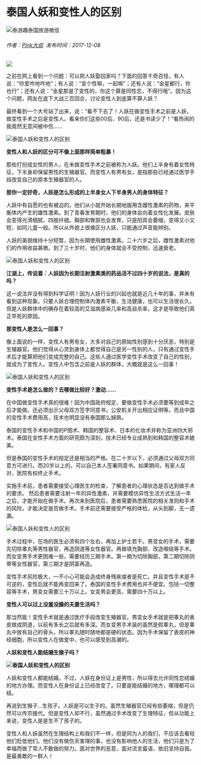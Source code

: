 # 泰国人妖和变性人的区别

![泰游趣泰国旅游微信](https://www.tyouqu.com/statics/images/sjwx.png)

###### 作者：[Pink大叔](index.php?&a=zuozhe&zz=Pink大叔)  发布时间：2017-12-08

![](http://images.tyouqu.com/uploadfile/2017/1208/20171208043518633.jpg)

之前在网上看到一个问题：可以把人妖娶回家吗？下面的回答千奇百怪，有人说：“你爱咋地咋地”；有人说：“变个性嘛，一起嘛”；还有人说：“金星都行，你也行”；还有人说：“金星那是了变性的，你这个算是同性恋，不得行哦”。因为这个问题，网友在底下大战三百回合，讨论变性人到底算不算人妖？

最终看到一个大号站了出来，说：“看不下去了！人妖在做变性手术之前是人妖，做变性手术之后是变性人。看来你们这些00后、90后，还是书读少了！”看热闹的我竟然无意间被中伤……

![泰国人妖和变性人的区别](http://images.tyouqu.com/uploadfile/2017/1208/20171208042926407.jpg)

**变性人和人妖的区分可不像上面那样简单粗暴！**

那些打扮成女性的男人，在未做变性手术之前被称为人妖。他们上半身有着女性特征，下半身却保留男性的生殖器官。而变性人有男有女，是指那些已经通过医学手段改变自己的原本生殖器官的人。

**那你一定好奇，人妖是怎么形成的上半身女人下半身男人的身体特征？**

人妖中有自愿的也有被迫的。他们从小就开始长期地服用含雌性激素的药物，来平衡体内产生的雄性激素。到了青春发育期时，他们的身体会向着女性化发展。皮肤会变得光滑细腻、四肢纤细。胸部和臀部也会发育，只是阳具会萎缩，变得又小又短，如同儿童一般。所以从外貌上很难区分人妖，只能通过声音能辨别。

人妖的美貌维持十分短暂，因为长期使用雌性激素。二十六岁之后，雌性激素对他们的作用收益甚微。到了三十岁时，他们的身体就会不受控制，迅速衰老。

![泰国人妖和变性人的区别](http://images.tyouqu.com/uploadfile/2017/1208/20171208043038967.jpg)

**江湖上，传说着：人妖因为长期注射激素类的药品活不过四十岁的说法，是真的吗？**

这一说法并没有得到科学证明！因为人妖行业的兴起也就是近几十年的事，并未有看到这种现象。只要人妖合理控制体内激素平衡，生活健康，也可以生活很长久。但是人妖群体中的确存在着较高的艾滋病感染几率和高自杀率，这才是导致他们真正早死的原因。

**那变性人是怎么一回事？**

像上面说的一样，变性人有男有女，大多对自己的原始性别感到十分厌恶，特别是生殖器官。他们觉得从心灵到身体上都觉得自己是另一性别的人，只有通过变性手术后才能算把他们变成完整的自己。这些人通过医学变性手术改变了自己的性别，就成为了变性人。变性人中包含之前是人妖的群体，大概就是这么一回事！

![泰国人妖和变性人的区别](http://images.tyouqu.com/uploadfile/2017/1208/20171208043132529.jpg)

**变性手术是怎么做的？去哪做比较好？激动……**

在中国做变性手术真的很难！因为中国政府规定，要做变性手术必须要等到成年之后才能做。还必须出示父母双方签字同意书，公安机关开出相应证明等。而且中国的变性手术费用高，技术也明显没有泰国那么娴熟。

泰国的变性手术和中国的P图术、韩国的整容术、日本的化妆术并称为亚洲四大邪术。泰国在变性手术方面的研究颇为深刻，技术已经专业成熟到和韩国的整容术媲美。

但是泰国的变性手术的规定还是相当的严格。在二十岁以下，必须通过父母双方同意方可进行。而20岁以上的，可以自己本人签署同意书。如果期间，有家人反对，医院有权终止手术。

实施手术前，患者需要接受心理医生的检查，了解患者的心理状态是否达到做手术的要求。 然后患者需要注射一年的异性激素，并需要模仿异性生活方式生活一年之后，才能开始在做手术。再次来到医院后，患者需要熟悉医院的相关准则和手术的风险，才能决定是否做手术。手术前还需要接受严格的体检，从头到脚，无一遗漏。

![泰国人妖和变性人的区别](http://images.tyouqu.com/uploadfile/2017/1208/20171208043218950.jpg)

手术过程中，在场的医生必须有四个左右，再加上护士若干。男变女的手术，需要先切除睾丸等男性器官，再造阴道等女性器官。再做填充胸部、改造喉结等手术。而女变男手术更困难一些，需要经历三期手术。第一期为切除胸部，第二期切除阴蒂等女性器官，第三期才是阴茎再造。

变性手术风险极大，一不小心可能会造成终身残疾或者是死亡。并且变性手术是不可逆的，变性后就不能再变回来了。泰国的变性手术费用也并不便宜。包括一切整容等手术，男变女需要三十万以上。女变男会更高，需要四十万以上。

**变性人可以过上没羞没臊的夫妻生活吗？**

那当然能！变性手术就是通过医疗手段改变生殖器官。男变女手术就是把睾丸的表皮做成阴道，以前有多长之后就有多深。而女变男手术装的虽然是假睾丸，但是睾丸中放有自己的骨头，所以睾丸随时随地都是硬的状态。因为手术保留了表皮的神经细胞，所以变性人在做爱中，也可以感受到高潮的。

**人妖和变性人能结婚生猴子吗？**

**![泰国人妖和变性人的区别](http://images.tyouqu.com/uploadfile/2017/1208/20171208043344785.jpg)**

人妖和变性人都能结婚。不过，人妖在身份证上是男性，所以得去允许同性恋结婚的地方办理。而变性人在身份证上已经改变了。只要是能结婚的地方，哪理都可以结。

再说到生猴子…生孩子。人妖是可以生子的。虽然生殖器官已经有些萎缩，但是仍然可以传宗接代。但是变性人却不行，虽然通过手术改变了生理特征，但从功能上来说，变性人是是生不了孩子的。

变性人和人妖虽然在生理结构上和我们不一样，但是同为人的我们，不应该去看轻他们贬低他们。他们没有做伤天害理的事，也没有影响他人的生活，他们只是为了幸福而做了常人不敢做的努力。面对世界的恶意，面对流言蜚语，依旧坚持自我。是最勇敢的一群人！